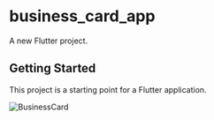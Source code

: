 # business_card_app

A new Flutter project.

## Getting Started

This project is a starting point for a Flutter application.

![BusinessCard](https://user-images.githubusercontent.com/44100412/205957603-4a72a5ca-def4-415d-8432-1f8191a19121.jpg)
